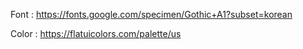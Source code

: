 Font : https://fonts.google.com/specimen/Gothic+A1?subset=korean

Color : https://flatuicolors.com/palette/us
